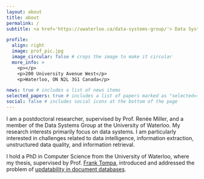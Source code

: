 ```yaml
---
layout: about
title: about
permalink: /
subtitle: <a href='https://uwaterloo.ca/data-systems-group/'> Data Systems Group</a>, <p>David R. Cheriton School of Computer Science,</p> University of Waterloo

profile:
  align: right
  image: prof_pic.jpg
  image_circular: false # crops the image to make it circular
  more_info: >
    <p></p>
    <p>200 University Avenue West</p>
    <p>Waterloo, ON N2L 3G1 Canada</p>

news: true # includes a list of news items
selected_papers: true # includes a list of papers marked as "selected={true}"
social: false # includes social icons at the bottom of the page
---
```


I am a postdoctoral researcher, supervised by Prof. Renée Miller, and a member of the Data Systems Group at the University of Waterloo. My research interests primarily focus on data systems.  I am particularly interested in challenges related to data intelligence, information extraction, unstructured data quality, and information retrieval.

I hold a PhD in Computer Science from the University of Waterloo, where my thesis, supervised by Prof. [Frank Tompa](https://cs.uwaterloo.ca/~fwtompa),  introduced and addressed the problem of [updatability in document databases](https://uwspace.uwaterloo.ca/items/7bc2cdeb-5dec-4303-a15c-6c1c4d37c9ed).
